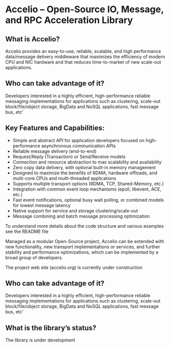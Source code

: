 Accelio – Open-Source IO, Message, and RPC Acceleration Library
===============================================================


What is Accelio?
----------------

Accelio provides an easy-to-use, reliable, scalable, and high performance data/message delivery middleware that maximizes the efficiency of modern CPU and NIC hardware and that reduces time-to-market of new scale-out applications.

Who can take advantage of it?
-----------------------------

Developers interested in a highly efficient, high-performance reliable messaging implementations for applications such as clustering, scale-out block/file/object storage, BigData and NoSQL applications, fast message bus, etc’            

Key Features and Capabilities:
------------------------------

*	Simple and abstract API for application developers focused on high-performance asynchronous communication APIs
* Reliable message delivery (end-to-end)
* Request/Reply (Transaction) or Send/Receive models
* Connection and resource abstraction to max scalability and availability
* Zero copy data delivery, with optional built-in memory management
* Designed to maximize the benefits of RDMA, hardware offloads, and multi-core CPUs and multi-threaded applications
* Supports multiple transport options (RDMA, TCP, Shared-Memory, etc.)
* Integration with common event loop mechanisms (epoll, libevent, ACE, etc.)
* Fast event notifications, optional busy wait polling, or combined models for lowest message latency
* Native support for service and storage clustering/scale-out
* Message combining and batch message processing optimization 


To understand more details about the code structure and various examples see the README file

Managed as a modular Open-Source project, Accelio can be extended with new functionality, new transport implementations or services, and further stability and performance optimizations, which can be implemented by a broad group of developers.

The project web site (accelio.org) is currently under construction

Who can take advantage of it?
-----------------------------

Developers interested in a highly efficient, high-performance reliable messaging implementations for applications such as clustering, scale-out block/file/object storage, BigData and NoSQL applications, fast message bus, etc’

What is the library’s status?
-----------------------------

The library is under development



